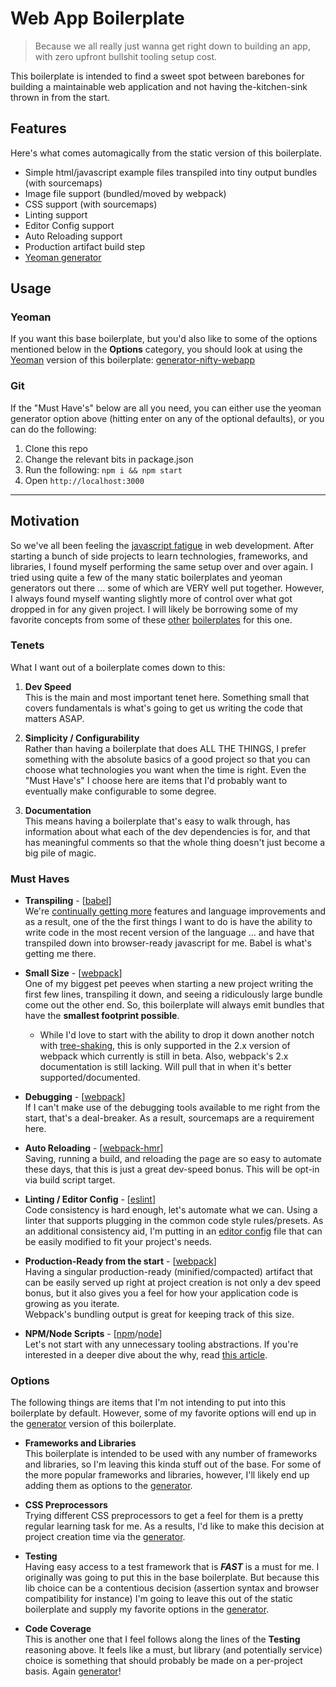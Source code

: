 # Web App Boilerplate
  
> Because we all really just wanna get right down to building an app, with zero upfront bullshit tooling setup cost.  

This boilerplate is intended to find a sweet spot between barebones for building a maintainable web application 
and not having the-kitchen-sink thrown in from the start.
   
## Features
Here's what comes automagically from the static version of this boilerplate.

- Simple html/javascript example files transpiled into tiny output bundles (with sourcemaps)  
- Image file support (bundled/moved by webpack)  
- CSS support (with sourcemaps)  
- Linting support  
- Editor Config support  
- Auto Reloading support  
- Production artifact build step  
- [Yeoman generator][nwa-generator]
  
  
## Usage

### Yeoman
If you want this base boilerplate, but you'd also like to some of the options mentioned below in the **Options** 
category, you should look at using the [Yeoman][yo] version of this boilerplate:  [generator-nifty-webapp][nwa-generator]

### Git
If the "Must Have's" below are all you need, you can either use the yeoman generator option above (hitting enter on any
of the optional defaults), or you can do the following:

1. Clone this repo
2. Change the relevant bits in package.json
3. Run the following: `npm i && npm start`
4. Open `http://localhost:3000`

  
---------------------------------------


## Motivation
So we've all been feeling the [javascript fatigue][js-fatigue] in web development.  After starting a bunch of side 
projects to learn technologies, frameworks, and libraries, I found myself performing the same setup over and over again. 
I tried using quite a few of the many static boilerplates and yeoman generators out there ... some of which are VERY 
well put together. However, I always found myself wanting slightly more of control over what got dropped in for any 
given project.  I will likely be borrowing some of my favorite concepts from some of these [other][react-slingshot] 
[boilerplates][rrsk] for this one.

### Tenets
What I want out of a boilerplate comes down to this:

1. **Dev Speed**  
This is the main and most important tenet here.  Something small that covers fundamentals is what's going to get us 
writing the code that matters ASAP. 
  
  
2. **Simplicity / Configurability**  
Rather than having a boilerplate that does ALL THE THINGS, I prefer something with the absolute basics of a good project
so that you can choose what technologies you want when the time is right.  Even the "Must Have's" I choose here are items 
that I'd probably want to eventually make configurable to some degree.
  
  
3. **Documentation**  
This means having a boilerplate that's easy to walk through, has information about what each of the dev dependencies
is for, and that has meaningful comments so that the whole thing doesn't just become a big pile of magic.
  
  
### Must Haves
* **Transpiling** - [[babel]]  
We're [continually getting more][tc39-ecma] features and language improvements and as a result, one of the the first 
things I want to do is have the ability to write code in the most recent version of the language ... and have that 
transpiled down into browser-ready javascript for me.  Babel is what's getting me there.
  
  
* **Small Size** - [[webpack]]  
One of my biggest pet peeves when starting a new project writing the first few lines, transpiling it down, and seeing a 
ridiculously large bundle come out the other end.  So, this boilerplate will always emit bundles that have the 
**smallest footprint possible**. 

  * While I'd love to start with the ability to drop it down another notch with [tree-shaking][tree-shaking], this is 
    only supported in the 2.x version of webpack which currently is still in beta. Also, webpack's 2.x documentation
    is still lacking.  Will pull that in when it's better supported/documented.
  
  
* **Debugging** - [[webpack]]  
If I can't make use of the debugging tools available to me right from the start, that's a deal-breaker. As a result, 
sourcemaps are a requirement here.  
  
  
* **Auto Reloading** - [[webpack-hmr]]  
Saving, running a build, and reloading the page are so easy to automate these days, that this is just a great 
dev-speed bonus.  This will be opt-in via build script target.
  
  
* **Linting / Editor Config** - [[eslint]]  
Code consistency is hard enough, let's automate what we can.  Using a linter that supports plugging in the common code 
style rules/presets.  As an additional consistency aid, I'm putting in an [editor config][ec] file that can be easily 
modified to fit your project's needs.
  
  
* **Production-Ready from the start** - [[webpack]]  
Having a singular production-ready (minified/compacted) artifact that can be easily served up right at project creation 
is not only a dev speed bonus, but it also gives you a feel for how your application code is growing as you iterate.  
Webpack's bundling output is great for keeping track of this size.  
  
  
* **NPM/Node Scripts** - [[npm][npm-scripts]/[node]]  
Let's not start with any unnecessary tooling abstractions. If you're interested in a deeper dive about the why, 
read [this article][why-npm-scripts].
  
  
### Options
The following things are items that I'm not intending to put into this boilerplate by default.  However, some of my 
favorite options will end up in the [generator][nwa-generator] version of this boilerplate.

* **Frameworks and Libraries**  
This boilerplate is intended to be used with any number of frameworks and libraries, so I'm leaving this kinda stuff out 
of the base.  For some of the more popular frameworks and libraries, however, I'll likely end up adding them as options 
to the [generator][nwa-generator].
  
  
* **CSS Preprocessors**  
Trying different CSS preprocessors to get a feel for them is a pretty regular learning task for me.  As a results, I'd 
like to make this decision at project creation time via the [generator][nwa-generator]. 
  

* **Testing**  
Having easy access to a test framework that is _**FAST**_ is a must for me.  I originally was going to put this in the 
base boilerplate. But because this lib choice can be a contentious decision (assertion syntax and browser compatibility 
for instance) I'm going to leave this out of the static boilerplate and supply my favorite options in the [generator][nwa-generator].
  
  
* **Code Coverage**  
This is another one that I feel follows along the lines of the **Testing** reasoning above.  It feels like a must, but
library (and potentially service) choice is something that should probably be made on a per-project basis.  Again 
[generator][nwa-generator]!


[js-fatigue]:      https://medium.com/@ericclemmons/javascript-fatigue-48d4011b6fc4
[react-slingshot]: https://github.com/coryhouse/react-slingshot
[rrsk]:            https://github.com/davezuko/react-redux-starter-kit
[tc39-ecma]:       https://github.com/tc39/ecma262
[tree-shaking]:    http://www.2ality.com/2015/12/webpack-tree-shaking.html
[why-npm-scripts]: https://medium.freecodecamp.com/why-i-left-gulp-and-grunt-for-npm-scripts-3d6853dd22b8
[hmr]:             https://webpack.github.io/docs/hot-module-replacement-with-webpack.html
[babel]:           https://babeljs.io/
[webpack]:         http://webpack.github.io/
[webpack-hmr]:     https://webpack.github.io/docs/hot-module-replacement-with-webpack.html
[eslint]:          http://eslint.org/
[npm-scripts]:     https://docs.npmjs.com/misc/scripts
[node]:            https://nodejs.org/en/
[ec]:              http://editorconfig.org/
[yo]:              https://github.com/yeoman/yo
[nwa-generator]:   https://github.com/niftymonkey/generator-nifty-webapp
